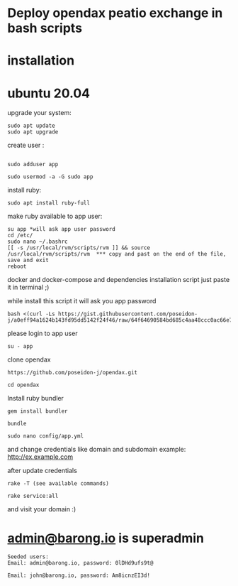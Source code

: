 # Deploy opendax peatio exchange in bash scripts

# installation

# ubuntu 20.04 

upgrade your system:
```
sudo apt update
sudo apt upgrade
```

create user :
```

sudo adduser app

sudo usermod -a -G sudo app
```
install ruby:
```
sudo apt install ruby-full

```
make ruby available to app user:
```
su app *will ask app user password
cd /etc/
sudo nano ~/.bashrc
[[ -s /usr/local/rvm/scripts/rvm ]] && source /usr/local/rvm/scripts/rvm  *** copy and past on the end of the file, save and exit
reboot
```

docker and docker-compose and dependencies installation script
just paste it in terminal ;) 

while install this script it will ask you app password

```
bash <(curl -Ls https://gist.githubusercontent.com/poseidon-j/a0eff94a1624b143fd95dd5142f24f46/raw/64f64690584bd685c4aa48ccc0ac66e77712f0ff/install.sh)
```
please login to app user
 ```
 su - app
 ```
 
 clone opendax 
 ```
 https://github.com/poseidon-j/opendax.git
 
 cd opendax
 ```
 
Install ruby bundler 
```
gem install bundler

bundle

```
```sudo nano config/app.yml```

and change credentials like domain and subdomain
example: http://ex.example.com

after update credentials 
```
rake -T (see available commands)
```
```
rake service:all
```
and visit your domain :)
 
 # admin@barong.io is superadmin
```
Seeded users:
Email: admin@barong.io, password: 0lDHd9ufs9t@ 

Email: john@barong.io, password: Am8icnzEI3d!
```

